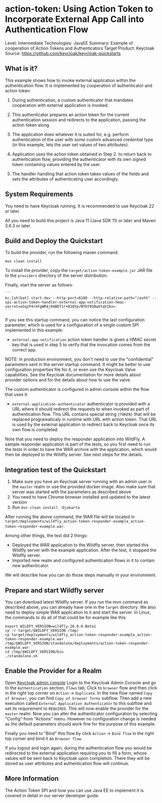 action-token: Using Action Token to Incorporate External App Call into Authentication Flow
==========================================================================================

Level: Intermediate
Technologies: JavaEE
Summary: Example of cooperation of Action Tokens and Authenticators
Target Product: Keycloak  
Source: <https://github.com/keycloak/keycloak-quickstarts>  


What is it?
-----------

This example shows how to invoke external application within the authentication
flow. It is implemented by cooperation of authenticator and action token:

1. During authentication, a custom authenticator that mandates cooperation with
   external application is invoked.

2. This authenticator prepares an action token for the current authentication
   session and redirects to the application, passing the action token along.

3. The application does whatever it is suited for, e.g. perform authentication
   of the user with some custom advanced credential type (in this example, lets the
   user set values of two attributes).

4. Application uses the action token obtained in Step 2. to return back to
   authentication flow, providing the authenticator with its own signed token
   containing values entered by the user.

5. The handler handling that action token takes values of the fields and sets
   the attributes of authenticating user accordingly.


System Requirements
-------------------

You need to have <span>Keycloak</span> running. It is recommended to use Keycloak 22 or later.

All you need to build this project is Java 11 (Java SDK 11) or later and Maven 3.6.3 or later.


Build and Deploy the Quickstart
-------------------------------

To build the provider, run the following maven command:

   ````
   mvn clean install
   ````

To install the provider, copy the `target/action-token-example.jar` JAR file to the `providers` directory of the server distribution.

Finally, start the server as follows:

    ```
    kc.[sh|bat] start-dev --http-port=8180 --http-relative-path="/auth" --spi-action-token-handler-external-app-notification-hmac-secret=aSqzP4reFgWR4j94BDT1r+81QYp/NYbY9SBwXtqV1ko=
    ```

If you see this startup command, you can notice the last configuration parameter, which is used for
a configuration of a single custom SPI implemented in this example:

 *  `external-app-notification` action token handler is given a HMAC secret key that
    is used in step 5 to verify that the invocation comes from the correct app.

NOTE: In production environment, you don't need to use the "confidential" parameters sent in the server startup command. It might be better
to use configuration properties file for it, or even use the Keycloak Valve capabilities. See the Keycloak documentation for more details about provider
options and for the details about how to use the valve.

The custom authenticator is configured in admin console within the flow that uses it:

 *  `external-application-authenticator` authenticator is provided with a URL
    where it should redirect the requests to when invoked as part of authentication
    flow. This URL contains special string `{TOKEN}` that will be replaced programaticaly in runtime with
    URL with action token. That URL is used by the external application to
    redirect back to Keycloak once its own flow is completed.

Note that you need to deploy the responder application into WildFly. A sample responder
application is part of the tests, so you first need to run the tests in order to have the WAR archive
with the application, which would then be deployed to the Wildfly server. See next steps for the details.

Integration test of the Quickstart
----------------------------------

1. Make sure you have an Keycloak server running with an admin user in the `master` realm or use the provided docker image. Also make sure that server
was started with the parameters as described above 
2. You need to have Chrome browser installed and updated to the latest version
3. Run `mvn clean install -Djakarta`

After running the above command, the WAR file will be located in
`target/deployments/wildfly_action-token-responder-example_action-token-responder-example.war`.

Among other things, the test did 2 things:
- Deployed the WAR application to the Wildfly server, then started this Wildfly server with the example application. After the test, it stopped the Wildfly server.
- Imported new realm and configured authentication flows in it to contain new authenticator.

We will describe how you can do those steps manually in your environment.

Prepare and start Wildfly server
----------------------
You can download latest Wildfly server. If you run the mvn command as described above, you can already have one in the `target` directory.
We also need to deploy simple WAR application to it and start the server. In Linux, the commands to do all of that could be for example like this:

```
export WILDFY_VERSION=wildfly-28.0.0.Beta1
cp -r target/$WILDFY_VERSION /tmp/
cp target/deployments/wildfly_action-token-responder-example_action-token-responder-example.war /tmp/$WILDFY_VERSION/standalone/deployments/action-token-responder-example.war
cd /tmp/$WILDFY_VERSION/bin
./standalone.sh
```

Enable the Provider for a Realm
-------------------------------
Open [Keycloak admin console](http://localhost:8180/auth/admin)
Login to the Keycloak Admin Console and go to the `Authentication` section,
`Flows` tab. Click to `browser` flow and then click in the right top corner on `Action` -> `Duplicate`. In the new flow named `Copy of Browser`, 
you can find `Copy of browser forms` subflow. Then add a new execution called `External Application
Authenticator` to this subflow and set its requirement to `REQUIRED`. This will now enable
the provider for the `master` realm. Now you can alter the authenticator
configuration by selecting "Config" from "Actions" menu. However no configuration change is needed as the default parameters
should work fine for the purpose of this example.

Finally you need to "Bind" this flow by click `Action` -> `Bind flow` in the right top corner and bind it as `Browser flow`.

If you logout and login again, during the authentication flow you would be
redirected to the external application requiring you to fill a form, whose values
will be sent back to Keycloak upon completion. There they will be stored as user
attributes and authentication flow will continue.

More Information
----------------
The Action Token SPI and how you can use Java EE to implement it is covered in detail in our server developer guide.
